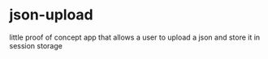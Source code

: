 # json-upload
little proof of concept app that allows a user to upload a json and store it in session storage
